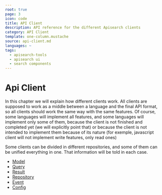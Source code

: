 ```yaml
---
root: true
page: 3
icon: code
title: API Client
description: API reference for the different Apisearch clients
category: API Client
template: one-column.mustache
source: api-client.md
languages: ~
tags:
  - apisearch-tools
  - apisearch ui
  - search components
---
```


# Api Client

In this chapter we will explain how different clients work. All clients are
supposed to work as a middle between a language and the final API format, so all
clients should work the same way with the same features. Of course, some
languages will implement all features, and some languages will implement only
some of them, because the client is not finished and completed yet (we will
explicitly point that) or because the client is not intended to implement them
because of its nature (for exemple, javascript client will not implement write
features, only read ones)

Some clients can be divided in different repositories, and some of them can be
unified everything in one. That information will be told in each case.

- [Model](api-client/model.html)
- [Query](api-client/query.html)
- [Result](api-client/result.html)
- [Repository](api-client/repository.html)
- [Event](api-client/event.html)
- [Config](api-client/config.html)